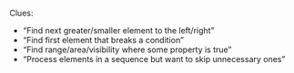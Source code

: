 Clues:
- “Find next greater/smaller element to the left/right”
- “Find first element that breaks a condition”
- “Find range/area/visibility where some property is true”
- “Process elements in a sequence but want to skip unnecessary ones”